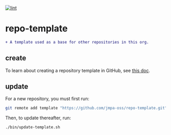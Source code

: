 [![lint](https://github.com/jmpa-oss/repo-template/workflows/lint/badge.svg)](https://github.com/jmpa-oss/repo-template/actions?query=workflow%3Alint)

# repo-template

```diff
+ A template used as a base for other repositories in this org.
```

## create

To learn about creating a repository template in GitHub, see [this doc](https://docs.github.com/en/free-pro-team@latest/github/creating-cloning-and-archiving-repositories/creating-a-repository-from-a-template).

## update

For a new repository, you must first run:
```bash
git remote add template "https://github.com/jmpa-oss/repo-template.git"
```

Then, to update thereafter, run:
```bash
./bin/update-template.sh
```
